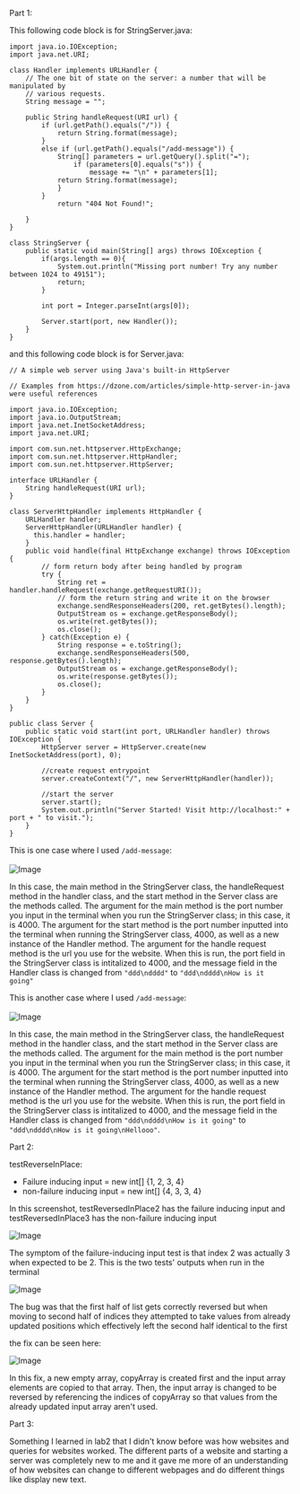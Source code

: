 Part 1:

This following code block is for StringServer.java:
```
import java.io.IOException;
import java.net.URI;

class Handler implements URLHandler {
    // The one bit of state on the server: a number that will be manipulated by
    // various requests.
    String message = "";

    public String handleRequest(URI url) {
        if (url.getPath().equals("/")) {
            return String.format(message);
        } 
        else if (url.getPath().equals("/add-message")) {
            String[] parameters = url.getQuery().split("=");
                if (parameters[0].equals("s")) {
                    message += "\n" + parameters[1];
            return String.format(message);
            } 
        }
            return "404 Not Found!";
        
    }
}

class StringServer {
    public static void main(String[] args) throws IOException {
        if(args.length == 0){
            System.out.println("Missing port number! Try any number between 1024 to 49151");
            return;
        }

        int port = Integer.parseInt(args[0]);

        Server.start(port, new Handler());
    }
}

```
and this following code block is for Server.java:
```
// A simple web server using Java's built-in HttpServer

// Examples from https://dzone.com/articles/simple-http-server-in-java were useful references

import java.io.IOException;
import java.io.OutputStream;
import java.net.InetSocketAddress;
import java.net.URI;

import com.sun.net.httpserver.HttpExchange;
import com.sun.net.httpserver.HttpHandler;
import com.sun.net.httpserver.HttpServer;

interface URLHandler {
    String handleRequest(URI url);
}

class ServerHttpHandler implements HttpHandler {
    URLHandler handler;
    ServerHttpHandler(URLHandler handler) {
      this.handler = handler;
    }
    public void handle(final HttpExchange exchange) throws IOException {
        // form return body after being handled by program
        try {
            String ret = handler.handleRequest(exchange.getRequestURI());
            // form the return string and write it on the browser
            exchange.sendResponseHeaders(200, ret.getBytes().length);
            OutputStream os = exchange.getResponseBody();
            os.write(ret.getBytes());
            os.close();
        } catch(Exception e) {
            String response = e.toString();
            exchange.sendResponseHeaders(500, response.getBytes().length);
            OutputStream os = exchange.getResponseBody();
            os.write(response.getBytes());
            os.close();
        }
    }
}

public class Server {
    public static void start(int port, URLHandler handler) throws IOException {
        HttpServer server = HttpServer.create(new InetSocketAddress(port), 0);

        //create request entrypoint
        server.createContext("/", new ServerHttpHandler(handler));

        //start the server
        server.start();
        System.out.println("Server Started! Visit http://localhost:" + port + " to visit.");
    }
}
```

This is one case where I used ```/add-message```:   <br>    
![Image](https://raw.githubusercontent.com/AVGithub-1/cse15l-lab-reports/main/cs15l_lab3pic1.JPG)  <br>   

In this case, the main method in the StringServer class, the handleRequest method in the handler class, and the start method in the Server class are the methods called. The argument for the main method is the port number you input in the terminal when you run the StringServer class; in this case, it is 4000. The argument for the start method is the port number inputted into the terminal when running the StringServer class, 4000, as well as a new instance of the Handler method. The argument for the handle request method is the url you use for the website. When this is run, the port field in the StringServer class is intitalized to 4000, and the message field in the Handler class is changed from ```"ddd\ndddd"``` to ```"ddd\ndddd\nHow is it going"```

This is another case where I used ```/add-message```:   <br>    
![Image](https://raw.githubusercontent.com/AVGithub-1/cse15l-lab-reports/main/cs15l_lab3pic2.JPG)  <br>   

In this case, the main method in the StringServer class, the handleRequest method in the handler class, and the start method in the Server class are the methods called. The argument for the main method is the port number you input in the terminal when you run the StringServer class; in this case, it is 4000. The argument for the start method is the port number inputted into the terminal when running the StringServer class, 4000, as well as a new instance of the Handler method. The argument for the handle request method is the url you use for the website. When this is run, the port field in the StringServer class is intitalized to 4000, and the message field in the Handler class is changed from ```"ddd\ndddd\nHow is it going"``` to ```"ddd\ndddd\nHow is it going\nHellooo"```. 



Part 2:

testReverseInPlace:
* Failure inducing input = new int[] {1, 2, 3, 4}
* non-failure inducing input = new int[] {4, 3, 3, 4}    

In this screenshot, testReversedInPlace2 has the failure inducing input and testReversedInPlace3 has the non-failure inducing input

![Image](https://raw.githubusercontent.com/AVGithub-1/cse15l-lab-reports/main/lab2pic3.JPG)

The symptom of the failure-inducing input test is that index 2 was actually 3 when expected to be 2. This is the two tests' outputs when run in the terminal

![Image](https://raw.githubusercontent.com/AVGithub-1/cse15l-lab-reports/main/lab2pic4.JPG)

The bug was that the first half of list gets correctly reversed but when moving to second half of indices they attempted to take values from already updated positions which effectively left the second half identical to the first

the fix can be seen here:

![Image](https://raw.githubusercontent.com/AVGithub-1/cse15l-lab-reports/main/lab2pic5.JPG)

In this fix, a new empty array, copyArray is created first and the input array elements are copied to that array. Then, the input array is changed to be reversed by referencing the indices of copyArray so that values from the already updated input array aren't used.


Part 3:

Something I learned in lab2 that I didn't know before was how websites and queries for websites worked. The different parts of a website and starting a server was completely new to me and it gave me more of an understanding of how websites can change to different webpages and do different things like display new text. 





